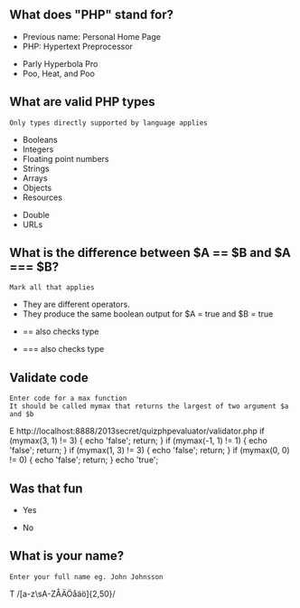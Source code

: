 ## What does "PHP" stand for?
 + Previous name: Personal Home Page
 + PHP: Hypertext Preprocessor
 - Parly Hyperbola Pro
 - Poo, Heat, and Poo

## What are valid PHP types
	Only types directly supported by language applies
 + Booleans
 + Integers
 + Floating point numbers
 + Strings
 + Arrays
 + Objects
 + Resources
 - Double
 - URLs
 
## What is the difference between $A == $B and $A === $B?
	Mark all that applies
 + They are different operators.
 + They produce the same boolean output for $A = true and $B = true
 - == also checks type
 + === also checks type

## Validate code
	Enter code for a max function 
	It should be called mymax that returns the largest of two argument $a and $b
 E http://localhost:8888/2013secret/quizphpevaluator/validator.php
	if (mymax(3, 1) != 3) {
		echo 'false';
		return;
	}
	if (mymax(-1, 1) != 1) {
		echo 'false';
		return;
	}
	if (mymax(1, 3) != 3) {
		echo 'false';
		return;
	}
	if (mymax(0, 0) != 0) {
		echo 'false';
		return;
	}
	echo 'true';

## Was that fun
 + Yes
 - No

## What is your name?
	Enter your full name eg. John Johnsson
 T /[a-z\sA-ZÅÄÖåäö]{2,50}/
